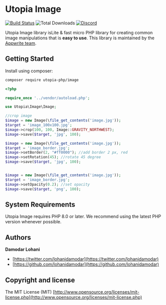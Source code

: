 # Utopia Image

[![Build Status](https://travis-ci.org/utopia-php/ab.svg?branch=master)](https://travis-ci.com/utopia-php/image)
![Total Downloads](https://img.shields.io/packagist/dt/utopia-php/image.svg)
[![Discord](https://img.shields.io/discord/564160730845151244?label=discord)](https://appwrite.io/discord)

Utopia Image library isLite &amp; fast micro PHP library for creating common image manipulations that is **easy to use**. This library is maintained by the [Appwrite team](https://appwrite.io).


## Getting Started

Install using composer:
```bash
composer require utopia-php/image
```

```php
<?php

require_once '../vendor/autoload.php';

use Utopia\Image\Image;

//crop image
$image = new Image(\file_get_contents('image.jpg'));
$target = 'image_100x100.jpg';
$image->crop(100, 100, Image::GRAVITY_NORTHWEST);
$image->save($target, 'jpg', 100);

$image = new Image(\file_get_contents('image.jpg'));
$target = 'image_border.jpg';
$image->setBorder(2, "#ff0000"); //add border 2 px, red
$image->setRotation(45); //rotate 45 degree
$image->save($target, 'jpg', 100);


$image = new Image(\file_get_contents('image.jpg'));
$target = 'image_border.jpg';
$image->setOpacity(0.2); //set opacity
$image->save($target, 'png', 100);

```

## System Requirements

Utopia Image requires PHP 8.0 or later. We recommend using the latest PHP version whenever possible.

## Authors

**Damodar Lohani**

+ [https://twitter.com/lohanidamodar](https://twitter.com/lohanidamodar)
+ [https://github.com/lohanidamodar](https://github.com/lohanidamodar)

## Copyright and license

The MIT License (MIT) [http://www.opensource.org/licenses/mit-license.php](http://www.opensource.org/licenses/mit-license.php)
